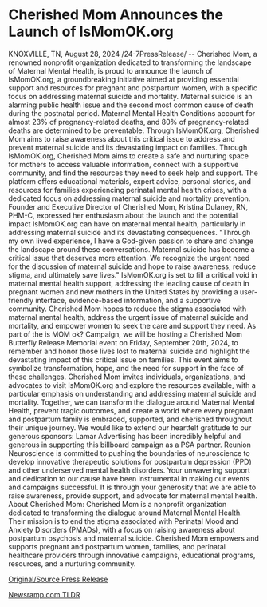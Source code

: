 # Cherished Mom Announces the Launch of IsMomOK.org

KNOXVILLE, TN, August 28, 2024 /24-7PressRelease/ -- Cherished Mom, a renowned nonprofit organization dedicated to transforming the landscape of Maternal Mental Health, is proud to announce the launch of IsMomOK.org, a groundbreaking initiative aimed at providing essential support and resources for pregnant and postpartum women, with a specific focus on addressing maternal suicide and mortality.  Maternal suicide is an alarming public health issue and the second most common cause of death during the postnatal period. Maternal Mental Health Conditions account for almost 23% of pregnancy-related deaths, and 80% of pregnancy-related deaths are determined to be preventable. Through IsMomOK.org, Cherished Mom aims to raise awareness about this critical issue to address and prevent maternal suicide and its devastating impact on families.  Through IsMomOK.org, Cherished Mom aims to create a safe and nurturing space for mothers to access valuable information, connect with a supportive community, and find the resources they need to seek help and support. The platform offers educational materials, expert advice, personal stories, and resources for families experiencing perinatal mental health crises, with a dedicated focus on addressing maternal suicide and mortality prevention.  Founder and Executive Director of Cherished Mom, Kristina Dulaney, RN, PHM-C, expressed her enthusiasm about the launch and the potential impact IsMomOK.org can have on maternal mental health, particularly in addressing maternal suicide and its devastating consequences. "Through my own lived experience, I have a God-given passion to share and change the landscape around these conversations. Maternal suicide has become a critical issue that deserves more attention. We recognize the urgent need for the discussion of maternal suicide and hope to raise awareness, reduce stigma, and ultimately save lives."  IsMomOK.org is set to fill a critical void in maternal mental health support, addressing the leading cause of death in pregnant women and new mothers in the United States by providing a user-friendly interface, evidence-based information, and a supportive community. Cherished Mom hopes to reduce the stigma associated with maternal mental health, address the urgent issue of maternal suicide and mortality, and empower women to seek the care and support they need.  As part of the is MOM ok? Campaign, we will be hosting a Cherished Mom Butterfly Release Memorial event on Friday, September 20th, 2024, to remember and honor those lives lost to maternal suicide and highlight the devastating impact of this critical issue on families. This event aims to symbolize transformation, hope, and the need for support in the face of these challenges.  Cherished Mom invites individuals, organizations, and advocates to visit IsMomOK.org and explore the resources available, with a particular emphasis on understanding and addressing maternal suicide and mortality. Together, we can transform the dialogue around Maternal Mental Health, prevent tragic outcomes, and create a world where every pregnant and postpartum family is embraced, supported, and cherished throughout their unique journey.  We would like to extend our heartfelt gratitude to our generous sponsors: Lamar Advertising has been incredibly helpful and generous in supporting this billboard campaign as a PSA partner. Reunion Neuroscience is committed to pushing the boundaries of neuroscience to develop innovative therapeutic solutions for postpartum depression (PPD) and other underserved mental health disorders. Your unwavering support and dedication to our cause have been instrumental in making our events and campaigns successful. It is through your generosity that we are able to raise awareness, provide support, and advocate for maternal mental health.  About Cherished Mom: Cherished Mom is a nonprofit organization dedicated to transforming the dialogue around Maternal Mental Health. Their mission is to end the stigma associated with Perinatal Mood and Anxiety Disorders (PMADs), with a focus on raising awareness about postpartum psychosis and maternal suicide. Cherished Mom empowers and supports pregnant and postpartum women, families, and perinatal healthcare providers through innovative campaigns, educational programs, resources, and a nurturing community. 

[Original/Source Press Release](https://www.24-7pressrelease.com/press-release/513838/cherished-mom-announces-the-launch-of-ismomokorg)
                    

[Newsramp.com TLDR](None) 

